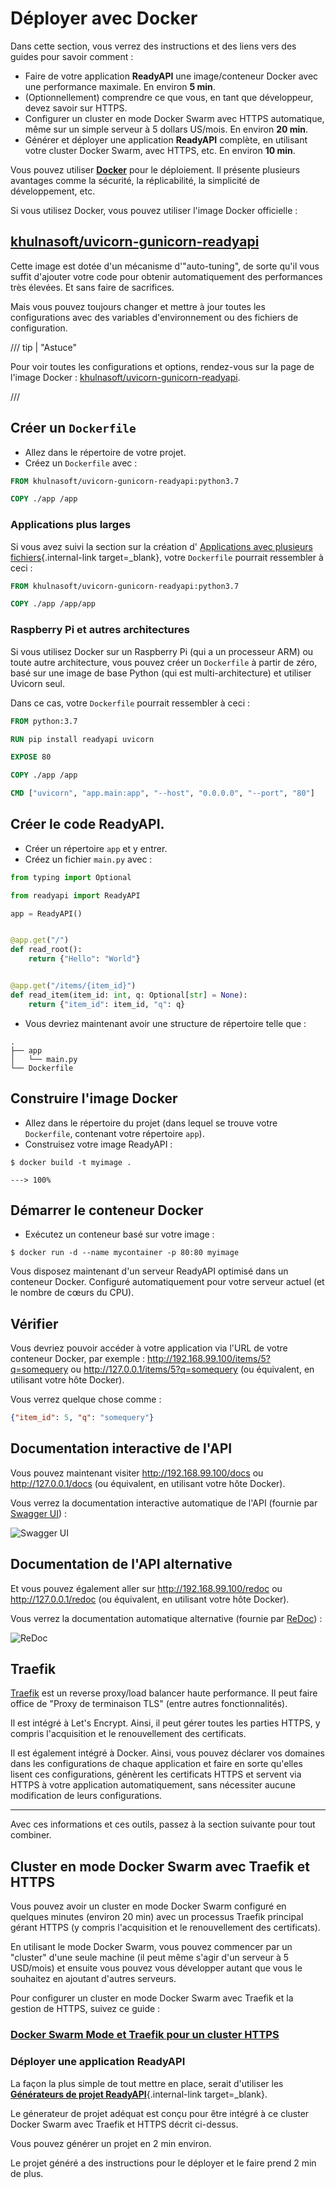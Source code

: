 # Déployer avec Docker

Dans cette section, vous verrez des instructions et des liens vers des guides pour savoir comment :

- Faire de votre application **ReadyAPI** une image/conteneur Docker avec une performance maximale. En environ **5 min**.
- (Optionnellement) comprendre ce que vous, en tant que développeur, devez savoir sur HTTPS.
- Configurer un cluster en mode Docker Swarm avec HTTPS automatique, même sur un simple serveur à 5 dollars US/mois. En environ **20 min**.
- Générer et déployer une application **ReadyAPI** complète, en utilisant votre cluster Docker Swarm, avec HTTPS, etc. En environ **10 min**.

Vous pouvez utiliser <a href="https://www.docker.com/" class="external-link" target="_blank">**Docker**</a> pour le déploiement. Il présente plusieurs avantages comme la sécurité, la réplicabilité, la simplicité de développement, etc.

Si vous utilisez Docker, vous pouvez utiliser l'image Docker officielle :

## <a href="https://github.com/khulnasoft/uvicorn-gunicorn-readyapi-docker" class="external-link" target="_blank">khulnasoft/uvicorn-gunicorn-readyapi</a>

Cette image est dotée d'un mécanisme d'"auto-tuning", de sorte qu'il vous suffit d'ajouter votre code pour obtenir automatiquement des performances très élevées. Et sans faire de sacrifices.

Mais vous pouvez toujours changer et mettre à jour toutes les configurations avec des variables d'environnement ou des fichiers de configuration.

/// tip | "Astuce"

Pour voir toutes les configurations et options, rendez-vous sur la page de l'image Docker : <a href="https://github.com/khulnasoft/uvicorn-gunicorn-readyapi-docker" class="external-link" target="_blank">khulnasoft/uvicorn-gunicorn-readyapi</a>.

///

## Créer un `Dockerfile`

- Allez dans le répertoire de votre projet.
- Créez un `Dockerfile` avec :

```Dockerfile
FROM khulnasoft/uvicorn-gunicorn-readyapi:python3.7

COPY ./app /app
```

### Applications plus larges

Si vous avez suivi la section sur la création d' [Applications avec plusieurs fichiers](../tutorial/bigger-applications.md){.internal-link target=\_blank}, votre `Dockerfile` pourrait ressembler à ceci :

```Dockerfile
FROM khulnasoft/uvicorn-gunicorn-readyapi:python3.7

COPY ./app /app/app
```

### Raspberry Pi et autres architectures

Si vous utilisez Docker sur un Raspberry Pi (qui a un processeur ARM) ou toute autre architecture, vous pouvez créer un `Dockerfile` à partir de zéro, basé sur une image de base Python (qui est multi-architecture) et utiliser Uvicorn seul.

Dans ce cas, votre `Dockerfile` pourrait ressembler à ceci :

```Dockerfile
FROM python:3.7

RUN pip install readyapi uvicorn

EXPOSE 80

COPY ./app /app

CMD ["uvicorn", "app.main:app", "--host", "0.0.0.0", "--port", "80"]
```

## Créer le code **ReadyAPI**.

- Créer un répertoire `app` et y entrer.
- Créez un fichier `main.py` avec :

```Python
from typing import Optional

from readyapi import ReadyAPI

app = ReadyAPI()


@app.get("/")
def read_root():
    return {"Hello": "World"}


@app.get("/items/{item_id}")
def read_item(item_id: int, q: Optional[str] = None):
    return {"item_id": item_id, "q": q}
```

- Vous devriez maintenant avoir une structure de répertoire telle que :

```
.
├── app
│   └── main.py
└── Dockerfile
```

## Construire l'image Docker

- Allez dans le répertoire du projet (dans lequel se trouve votre `Dockerfile`, contenant votre répertoire `app`).
- Construisez votre image ReadyAPI :

<div class="termy">

```console
$ docker build -t myimage .

---> 100%
```

</div>

## Démarrer le conteneur Docker

- Exécutez un conteneur basé sur votre image :

<div class="termy">

```console
$ docker run -d --name mycontainer -p 80:80 myimage
```

</div>

Vous disposez maintenant d'un serveur ReadyAPI optimisé dans un conteneur Docker. Configuré automatiquement pour votre
serveur actuel (et le nombre de cœurs du CPU).

## Vérifier

Vous devriez pouvoir accéder à votre application via l'URL de votre conteneur Docker, par exemple : <a href="http://192.168.99.100/items/5?q=somequery" class="external-link" target="_blank">http://192.168.99.100/items/5?q=somequery</a> ou <a href="http://127.0.0.1/items/5?q=somequery" class="external-link" target="_blank">http://127.0.0.1/items/5?q=somequery</a> (ou équivalent, en utilisant votre hôte Docker).

Vous verrez quelque chose comme :

```JSON
{"item_id": 5, "q": "somequery"}
```

## Documentation interactive de l'API

Vous pouvez maintenant visiter <a href="http://192.168.99.100/docs" class="external-link" target="_blank">http://192.168.99.100/docs</a> ou <a href="http://127.0.0.1/docs" class="external-link" target="_blank">http://127.0.0.1/docs</a> (ou équivalent, en utilisant votre hôte Docker).

Vous verrez la documentation interactive automatique de l'API (fournie par <a href="https://github.com/swagger-api/swagger-ui" class="external-link" target="_blank">Swagger UI</a>) :

![Swagger UI](https://readyapi.khulnasoft.com/img/index/index-01-swagger-ui-simple.png)

## Documentation de l'API alternative

Et vous pouvez également aller sur <a href="http://192.168.99.100/redoc" class="external-link" target="_blank">http://192.168.99.100/redoc</a> ou <a href="http://127.0.0.1/redoc" class="external-link" target="_blank">http://127.0.0.1/redoc</a> (ou équivalent, en utilisant votre hôte Docker).

Vous verrez la documentation automatique alternative (fournie par <a href="https://github.com/Rebilly/ReDoc" class="external-link" target="_blank">ReDoc</a>) :

![ReDoc](https://readyapi.khulnasoft.com/img/index/index-02-redoc-simple.png)

## Traefik

<a href="https://traefik.io/" class="external-link" target="_blank">Traefik</a> est un reverse proxy/load balancer
haute performance. Il peut faire office de "Proxy de terminaison TLS" (entre autres fonctionnalités).

Il est intégré à Let's Encrypt. Ainsi, il peut gérer toutes les parties HTTPS, y compris l'acquisition et le renouvellement des certificats.

Il est également intégré à Docker. Ainsi, vous pouvez déclarer vos domaines dans les configurations de chaque application et faire en sorte qu'elles lisent ces configurations, génèrent les certificats HTTPS et servent via HTTPS à votre application automatiquement, sans nécessiter aucune modification de leurs configurations.

---

Avec ces informations et ces outils, passez à la section suivante pour tout combiner.

## Cluster en mode Docker Swarm avec Traefik et HTTPS

Vous pouvez avoir un cluster en mode Docker Swarm configuré en quelques minutes (environ 20 min) avec un processus Traefik principal gérant HTTPS (y compris l'acquisition et le renouvellement des certificats).

En utilisant le mode Docker Swarm, vous pouvez commencer par un "cluster" d'une seule machine (il peut même s'agir
d'un serveur à 5 USD/mois) et ensuite vous pouvez vous développer autant que vous le souhaitez en ajoutant d'autres serveurs.

Pour configurer un cluster en mode Docker Swarm avec Traefik et la gestion de HTTPS, suivez ce guide :

### <a href="https://medium.com/@khulnasoft/docker-swarm-mode-and-traefik-for-a-https-cluster-20328dba6232" class="external-link" target="_blank">Docker Swarm Mode et Traefik pour un cluster HTTPS</a>

### Déployer une application ReadyAPI

La façon la plus simple de tout mettre en place, serait d'utiliser les [**Générateurs de projet ReadyAPI**](../project-generation.md){.internal-link target=\_blank}.

Le génerateur de projet adéquat est conçu pour être intégré à ce cluster Docker Swarm avec Traefik et HTTPS décrit ci-dessus.

Vous pouvez générer un projet en 2 min environ.

Le projet généré a des instructions pour le déployer et le faire prend 2 min de plus.
